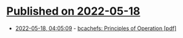 # [Published on 2022-05-18](index.md)

* [2022-05-18, 04:05:09](https://news.ycombinator.com/item?id=31419120) - [bcachefs: Principles of Operation [pdf]](https://bcachefs.org/bcachefs-principles-of-operation.pdf)
